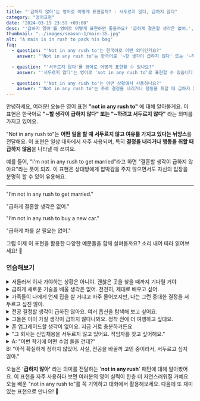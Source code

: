 ```yaml
---
title: "'급하지 않아'는 영어로 어떻게 표현할까? - 서두르지 않다, 급하지 않다"
category: "영어표현"
date: "2024-03-19 23:59 +09:00"
desc: "'급하지 않아'를 영어로 어떻게 표현하면 좋을까요? '급하게 결혼할 생각은 없어.', '급하게 차를 살 필요는 없어.' 등을 영어로 표현하는 법을 배워봅시다. 다양한 예문을 통해서 연습하고 본인의 표현으로 만들어 보세요."
thumbnail: "../images/season-1/main-35.jpg"
alt: "A main is in rush to pack his bag"
faq:
  - question: "'Not in any rush to'는 한국어로 어떤 의미인가요?"
    answer: "'Not in any rush to'는 한국어로 '~할 생각이 급하지 않다' 또는 '~하려고 서두르지 않다'라는 의미입니다. 이 표현은 어떤 일을 할 때 여유를 가지고 있거나 서두르지 않음을 나타냅니다."

  - question: "'서두르지 않다'를 영어로 어떻게 표현할 수 있나요?"
    answer: "'서두르지 않다'는 영어로 'not in any rush to'로 표현할 수 있습니다. 예를 들어, '나는 결혼할 생각이 급하지 않아'는 'I'm not in any rush to get married'로 말할 수 있습니다."

  - question: "'Not in any rush to'는 어떤 상황에서 사용하나요?"
    answer: "'Not in any rush to'는 주로 결정을 내리거나 행동을 취할 때 급하지 않음을 나타낼 때 사용합니다. 예를 들어, 'We're not in any rush to buy a house'(우리는 집을 사려고 서두르지 않아요)와 같이 사용할 수 있습니다."
---
```


안녕하세요, 여러분! 오늘은 영어 표현 **"not in any rush to"** 에 대해 알아볼게요. 이 표현은 한국어로 **"~할 생각이 급하지 않다" 또는 "~하려고 서두르지 않다"** 라는 의미를 가지고 있어요.

"Not in any rush to"는 **어떤 일을 할 때 서두르지 않고 여유를 가지고 있다는 뉘앙스**를 전달해요. 이 표현은 일상 대화에서 자주 사용되며, 특히 **결정을 내리거나 행동을 취할 때 급하지 않음**을 나타낼 때 쓰여요.

예를 들어, "I'm not in any rush to get married"라고 하면 "결혼할 생각이 급하지 않아요"라는 뜻이 되죠. 이 표현은 상대방에게 압박감을 주지 않으면서도 자신의 입장을 분명히 할 수 있어 유용해요.

---

"I’m not in any rush to get married."

"급하게 결혼할 생각은 없어."

"I’m not in any rush to buy a new car."

"급하게 차를 살 필요는 없어."

그럼 이제 이 표현을 활용한 다양한 예문들을 함께 살펴볼까요? 소리 내어 따라 읽어보세요! 🎉

### 연습해보기

<details>
  <summary>서둘러서 이사 가야하는 상황은 아니야. 괜찮은 곳을 찾을 때까지 기다릴 거야</summary>
  <span>I’m not in any rush to move. I’ll wait until I find the right place.</span>
</details>

<details>
  <summary>급하게 새로운 기술을 배울 생각은 없어. 천천히, 제대로 배우고 싶어.</summary>
  <span>I’m not in any rush to learn new skills. I want to <a href="/blog/in-english/010.take-a-while/">take my time</a> and learn them properly.</span>
</details>

<details>
  <summary>가족들이 나에게 언제 집을 살 거냐고 자주 물어보지만, 나는 그런 중대한 결정을 서두르고 싶진 않아.</summary>
<span>My family often asks me when I’m going to buy a house, but I’m not in any rush to <a href="/blog/vocab-1/010.make-a-decision/">make such a significant decision</a>.</span>
</details>

<details>
<summary>전공 결정할 생각이 급하진 않아요. 여러 옵션을 탐색해 보고 싶어요.</summary>
<span>I'm not in any rush to decide on a college major. I want to explore my options first.</span>
</details>

<details>
<summary>그들은 아이 가질 생각이 급하지 않다나봐요. 정착 전에 더 여행하고 싶대요.</summary>
<span><a href="/blog/vocab-1/005.apparently/">Apparently</a>, they're not in any rush to have kids. They want to travel more before settling down.</span>
</details>

<details>
<summary>폰 업그레이드할 생각이 없어요. 지금 거로 충분하거든요.</summary>
<span>I'm not in any rush to update my phone. This one's working just fine for now.</span>
</details>

<details>
<summary>"그 회사는 신입채용을 서두르지 않고 있어요. 적임자를 찾고 싶어해요."</summary>
<span>"The company's not in any rush to hire new employees. They want to find the right fit."</span>
</details>

<details>
  <summary>A: "이번 학기에 어떤 수업 들을 건데?"<br>B: "아직 확실하게 정하지 않았어. 사실, 전공을 바꿀까 고민 중이라서, 서두르고 싶지 않아."</summary>
<span>A: "Which classes are you taking this semester?"<br>B: "I haven’t decided for sure. Actually, I’m considering changing my major, so I’m not in any rush to decide."</span>
</details>

오늘은 '**급하지 않아'** 라는 의미를 전달하는 '**not in any rush**' 패턴에 대해 알아봤어요. 이 표현을 자주 사용하다 보면 여러분의 영어 실력이 한층 더 자연스러워질 거예요. 오늘 배운 "not in any rush to"를 꼭 기억하고 대화에서 활용해보세요. 다음에 또 재미있는 표현으로 만나요! 👋
